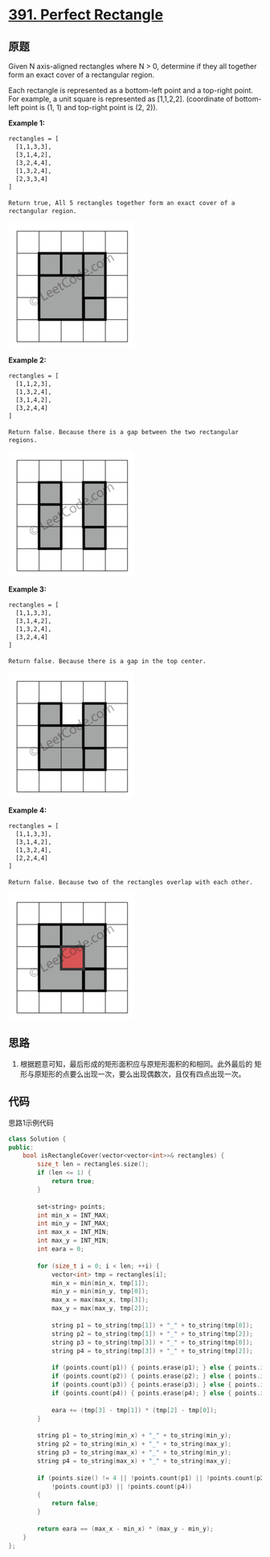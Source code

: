 [391. Perfect Rectangle](https://leetcode.com/problems/perfect-rectangle/)
========================

原题
----

Given N axis-aligned rectangles where N > 0, determine if they all
together form an exact cover of a rectangular region.

Each rectangle is represented as a bottom-left point and a top-right
point. For example, a unit square is represented as
[1,1,2,2]. (coordinate of bottom-left point is (1, 1) and top-right
point is (2, 2)).

**Example 1:**

```
rectangles = [
  [1,1,3,3],
  [3,1,4,2],
  [3,2,4,4],
  [1,3,2,4],
  [2,3,3,4]
]

Return true, All 5 rectangles together form an exact cover of a rectangular region.
```

![perfect rectangle](../images/rectangle_perfect.gif)

**Example 2:**

```
rectangles = [
  [1,1,2,3],
  [1,3,2,4],
  [3,1,4,2],
  [3,2,4,4]
]

Return false. Because there is a gap between the two rectangular regions.
```

![rectangle separated](../images/rectangle_separated.gif)

**Example 3:**

```
rectangles = [
  [1,1,3,3],
  [3,1,4,2],
  [1,3,2,4],
  [3,2,4,4]
]

Return false. Because there is a gap in the top center.
```

![rectangle hole](../images/rectangle_hole.gif)

**Example 4:**

```
rectangles = [
  [1,1,3,3],
  [3,1,4,2],
  [1,3,2,4],
  [2,2,4,4]
]

Return false. Because two of the rectangles overlap with each other.
```

![rectangle intersect](../images/rectangle_intersect.gif)

思路
----

1. 根据题意可知，最后形成的矩形面积应与原矩形面积的和相同。此外最后的
   矩形与原矩形的点要么出现一次，要么出现偶数次，且仅有四点出现一次。
   
代码
----

思路1示例代码

```C++
class Solution {
public:
	bool isRectangleCover(vector<vector<int>>& rectangles) {
		size_t len = rectangles.size();
		if (len <= 1) {
			return true;
		}
		
		set<string> points;
		int min_x = INT_MAX;
		int min_y = INT_MAX;
		int max_x = INT_MIN;
		int max_y = INT_MIN;
		int eara = 0;
		
		for (size_t i = 0; i < len; ++i) {
			vector<int> tmp = rectangles[i];
			min_x = min(min_x, tmp[1]);
			min_y = min(min_y, tmp[0]);
			max_x = max(max_x, tmp[3]);
			max_y = max(max_y, tmp[2]);
			
			string p1 = to_string(tmp[1]) + "_" + to_string(tmp[0]);
			string p2 = to_string(tmp[1]) + "_" + to_string(tmp[2]);
			string p3 = to_string(tmp[3]) + "_" + to_string(tmp[0]);
			string p4 = to_string(tmp[3]) + "_" + to_string(tmp[2]);
			
			if (points.count(p1)) { points.erase(p1); } else { points.insert(p1); }
			if (points.count(p2)) { points.erase(p2); } else { points.insert(p2); }
			if (points.count(p3)) { points.erase(p3); } else { points.insert(p3); }
			if (points.count(p4)) { points.erase(p4); } else { points.insert(p4); }
			
			eara += (tmp[3] - tmp[1]) * (tmp[2] - tmp[0]);
		}
		
		string p1 = to_string(min_x) + "_" + to_string(min_y);
		string p2 = to_string(min_x) + "_" + to_string(max_y);
		string p3 = to_string(max_x) + "_" + to_string(min_y);
		string p4 = to_string(max_x) + "_" + to_string(max_y);
		
		if (points.size() != 4 || !points.count(p1) || !points.count(p2) ||
		    !points.count(p3) || !points.count(p4))
		{
			return false;
		}
		
		return eara == (max_x - min_x) * (max_y - min_y);
	}
};
```
